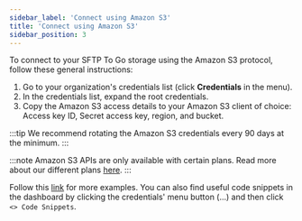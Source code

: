 ```yaml
---
sidebar_label: 'Connect using Amazon S3'
title: 'Connect using Amazon S3'
sidebar_position: 3
---
```

To connect to your SFTP To Go storage using the Amazon S3 protocol, follow these general instructions:

1. Go to your organization's credentials list (click **Credentials** in the menu).
2. In the credentials list, expand the root credentials.
3. Copy the Amazon S3 access details to your Amazon S3 client of choice: Access key ID, Secret access key, region, and bucket.

:::tip
We recommend rotating the Amazon S3 credentials every 90 days at the minimum.
:::

:::note
Amazon S3 APIs are only available with certain plans. Read more about our different plans [here](https://sftptogo.com/pricing).
:::

Follow this [link](https://sftptogo.com/blog/guides/) for more examples. You can also find useful code snippets in the dashboard by clicking the credentials' menu button (...) and then click `<> Code Snippets`.